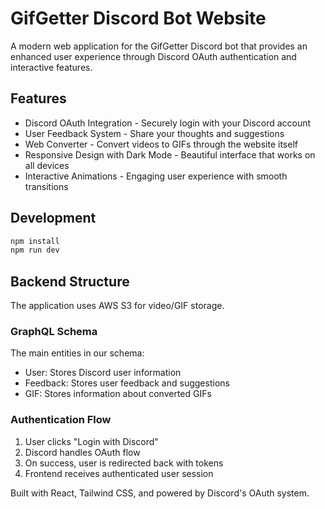 # GifGetter Discord Bot Website

A modern web application for the GifGetter Discord bot that provides an enhanced user experience through Discord OAuth authentication and interactive features.

## Features
- Discord OAuth Integration - Securely login with your Discord account
- User Feedback System - Share your thoughts and suggestions
- Web Converter - Convert videos to GIFs through the website itself
- Responsive Design with Dark Mode - Beautiful interface that works on all devices
- Interactive Animations - Engaging user experience with smooth transitions

## Development

```bash
npm install
npm run dev
```

## Backend Structure

The application uses AWS S3 for video/GIF storage.

### GraphQL Schema
The main entities in our schema:
- User: Stores Discord user information
- Feedback: Stores user feedback and suggestions
- GIF: Stores information about converted GIFs


### Authentication Flow
1. User clicks "Login with Discord"
2. Discord handles OAuth flow
3. On success, user is redirected back with tokens
4. Frontend receives authenticated user session


Built with React, Tailwind CSS, and powered by Discord's OAuth system.
